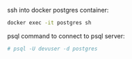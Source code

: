 ssh into docker postgres container:
```bash 
docker exec -it postgres sh
```

psql command to connect to psql server:
```bash
# psql -U devuser -d postgres
```